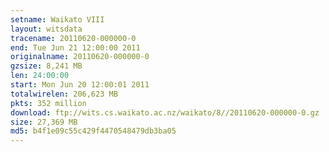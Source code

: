 ```yaml
---
setname: Waikato VIII
layout: witsdata
tracename: 20110620-000000-0
end: Tue Jun 21 12:00:00 2011
originalname: 20110620-000000-0
gzsize: 8,241 MB
len: 24:00:00
start: Mon Jun 20 12:00:01 2011
totalwirelen: 206,623 MB
pkts: 352 million
download: ftp://wits.cs.waikato.ac.nz/waikato/8//20110620-000000-0.gz
size: 27,369 MB
md5: b4f1e09c55c429f4470548479db3ba05
---
```

